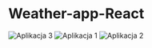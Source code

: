 # Weather-app-React


![Aplikacja 3](https://user-images.githubusercontent.com/77391158/119423075-bdfd2400-bd02-11eb-866a-b47dfb921426.png)
![Aplikacja 1](https://user-images.githubusercontent.com/77391158/119423133-e2f19700-bd02-11eb-9477-6ecf4a788e57.png)
![Aplikacja 2](https://user-images.githubusercontent.com/77391158/119423136-e4bb5a80-bd02-11eb-8949-9fbc079b3ce6.png)


